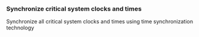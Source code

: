 ### Synchronize critical system clocks and times

Synchronize all critical system clocks and times using time synchronization technology
